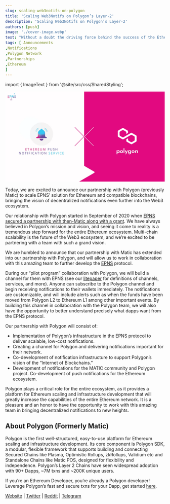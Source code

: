 ```yaml
---
slug: scaling-web3notifs-on-polygon
title: 'Scaling Web3Notifs on Polygon’s Layer-2'
description: 'Scaling Web3Notifs on Polygon’s Layer-2'
authors: [push]
image: './cover-image.webp'
text: "Without a doubt the driving force behind the success of the Ethereum blockchain is and will be the community behind it."
tags: [ Announcements
,Notifications
,Polygon Network
,Partnerships
,Ethereum
]
---
```


import { ImageText } from '@site/src/css/SharedStyling';

![Cover Image of Scaling Web3Notifs on Polygon’s Layer-2](./cover-image.webp)

<!--truncate-->

Today, we are excited to announce our partnership with Polygon (previously Matic) to scale EPNS’ solution for Ethereum and compatible blockchains, bringing the vision of decentralized notifications even further into the Web3 ecosystem.

Our relationship with Polygon started in September of 2020 when [EPNS secured a partnership with then-Matic along with a grant](https://medium.com/ethereum-push-notification-service/epns-secures-partnership-with-matic-along-with-a-sweet-grant-b956a85c3151). We have always believed in Polygon’s mission and vision, and seeing it come to reality is a tremendous step forward for the entire Ethereum ecosystem. Multi-chain scalability is the future of the Web3 ecosystem, and we’re excited to be partnering with a team with such a grand vision.

We are humbled to announce that our partnership with Matic has extended into our partnership with Polygon, and will allow us to work in collaboration with this amazing team to further develop the [EPNS](http://epns.io) protocol.

During our “pilot program” collaboration with Polygon, we will build a channel for them with EPNS (see our [litepaper](https://github.com/push-protocol/push-whitepaper/blob/master/Ethereum%20Push%20Notification%20Service%20Litepaper.pdf) for definitions of channels, services, and more). Anyone can subscribe to the Polygon channel and begin receiving notifications to their wallets immediately. The notifications are customizable, and will include alerts such as when the funds have been moved from Polygon L2 to Ethereum L1 among other important events. By building this channel in collaboration with the Polygon team, we will also have the opportunity to better understand precisely what dapps want from the EPNS protocol.

Our partnership with Polygon will consist of:

- Implementation of Polygon’s infrastructure in the EPNS protocol to deliver scalable, low-cost notifications.
- Creating a channel for Polygon and delivering notifications important for their network.
- Co-development of notification infrastructure to support Polygon’s vision of the “Internet of Blockchains.”
- Development of notifications for the MATIC community and Polygon project. Co-development of push notifications for the Ethereum ecosystem.

Polygon plays a critical role for the entire ecosystem, as it provides a platform for Ethereum scaling and infrastructure development that will greatly increase the capabilities of the entire Ethereum network. It is a pleasure and an honor to have the opportunity to work with this amazing team in bringing decentralized notifications to new heights.

## **About Polygon (Formerly Matic)**

Polygon is the first well-structured, easy-to-use platform for Ethereum scaling and infrastructure development. Its core component is Polygon SDK, a modular, flexible framework that supports building and connecting Secured Chains like Plasma, Optimistic Rollups, zkRollups, Validium etc and Standalone Chains like Matic POS, designed for flexibility and independence. Polygon’s Layer 2 Chains have seen widespread adoption with 90+ Dapps, ~7M txns and ~200K unique users.

If you’re an Ethereum Developer, you’re already a Polygon developer! Leverage Polygon’s fast and secure txns for your Dapp, get started [here](https://docs.matic.network/docs/develop/getting-started/).

[Website](https://polygon.technology/) | [Twitter](https://twitter.com/0xpolygon) | [Reddit](https://www.reddit.com/r/maticnetwork/) | [Telegram](https://t.me/maticnetwork)
